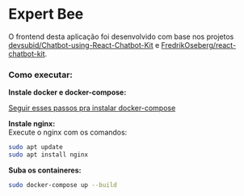 # Expert Bee

O frontend desta aplicação foi desenvolvido com base nos projetos [devsubid/Chatbot-using-React-Chatbot-Kit](https://github.com/devsubid/Chatbot-using-React-Chatbot-Kit) e [FredrikOseberg/react-chatbot-kit](https://github.com/FredrikOseberg/react-chatbot-kit).

### Como executar:

**Instale docker e docker-compose:**  

[Seguir esses passos pra instalar docker-compose](https://medium.com/lffintech/how-to-install-docker-and-docker-compose-on-ubuntu-24-04-arm64-without-sudo-b60c33d3c86d)

**Instale nginx:**  
Execute o nginx com os comandos:

```bash
sudo apt update
sudo apt install nginx
```

**Suba os containeres:**

```bash
sudo docker-compose up --build
```
